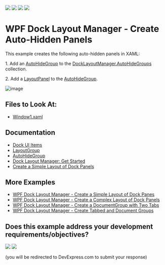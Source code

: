 <!-- default badges list -->
![](https://img.shields.io/endpoint?url=https://codecentral.devexpress.com/api/v1/VersionRange/128643256/22.2.2%2B)
[![](https://img.shields.io/badge/Open_in_DevExpress_Support_Center-FF7200?style=flat-square&logo=DevExpress&logoColor=white)](https://supportcenter.devexpress.com/ticket/details/E1628)
[![](https://img.shields.io/badge/📖_How_to_use_DevExpress_Examples-e9f6fc?style=flat-square)](https://docs.devexpress.com/GeneralInformation/403183)
[![](https://img.shields.io/badge/💬_Leave_Feedback-feecdd?style=flat-square)](#does-this-example-address-your-development-requirementsobjectives)
<!-- default badges end -->

# WPF Dock Layout Manager - Create Auto-Hidden Panels

This example creates the following auto-hidden panels in XAML:

1. Add an [AutoHideGroup](https://docs.devexpress.com/WPF/DevExpress.Xpf.Docking.AutoHideGroup) to the [DockLayoutManager.AutoHideGroups](https://docs.devexpress.com/WPF/DevExpress.Xpf.Docking.DockLayoutManager.AutoHideGroups) collection.

2. Add a [LayoutPanel](https://docs.devexpress.com/WPF/DevExpress.Xpf.Docking.LayoutPanel) to the [AutoHideGroup](https://docs.devexpress.com/WPF/DevExpress.Xpf.Docking.AutoHideGroup).

![image](https://user-images.githubusercontent.com/12169834/173883950-bea5ecd6-8586-4e16-b565-3210d14bac36.png)

<!-- default file list -->
## Files to Look At:

* [Window1.xaml](./CS/CreateAutoHiddenPanels/Window1.xaml)
<!-- default file list end -->

## Documentation

- [Dock UI Items](https://docs.devexpress.com/WPF/7209/controls-and-libraries/layout-management/dock-windows/dock-items)
- [LayoutGroup](https://docs.devexpress.com/WPF/DevExpress.Xpf.Docking.LayoutGroup)
- [AutoHideGroup](https://docs.devexpress.com/WPF/DevExpress.Xpf.Docking.AutoHideGroup)
- [Dock Layout Manager: Get Started](https://docs.devexpress.com/WPF/6820/controls-and-libraries/layout-management/dock-windows/getting-started/dock-layout-manager)
- [Create a Simple Layout of Dock Panels](https://docs.devexpress.com/WPF/6654/controls-and-libraries/layout-management/dock-windows/getting-started/how-to-create-a-simple-layout-of-dock-panes)

## More Examples

- [WPF Dock Layout Manager - Create a Simple Layout of Dock Panes](https://github.com/DevExpress-Examples/how-to-create-a-simple-layout-of-dock-panes-e1600)
- [WPF Dock Layout Manager - Create a Complex Layout of Dock Panels](https://github.com/DevExpress-Examples/how-to-create-a-complex-layout-of-dock-panels-e1663)
- [WPF Dock Layout Manager - Сreate a DocumentGroup with Two Tabs](https://github.com/DevExpress-Examples/how-to-create-a-documentgroup-with-two-tabs-e1670)
- [WPF Dock Layout Manager - Create Tabbed and Document Groups](https://github.com/DevExpress-Examples/how-to-create-a-tabbedgroup-and-documentgroup-groups-e1656)

<!-- feedback -->
## Does this example address your development requirements/objectives?

[<img src="https://www.devexpress.com/support/examples/i/yes-button.svg"/>](https://www.devexpress.com/support/examples/survey.xml?utm_source=github&utm_campaign=wpf-docklayoutmanager-create-auto-hidden-panels&~~~was_helpful=yes) [<img src="https://www.devexpress.com/support/examples/i/no-button.svg"/>](https://www.devexpress.com/support/examples/survey.xml?utm_source=github&utm_campaign=wpf-docklayoutmanager-create-auto-hidden-panels&~~~was_helpful=no)

(you will be redirected to DevExpress.com to submit your response)
<!-- feedback end -->

